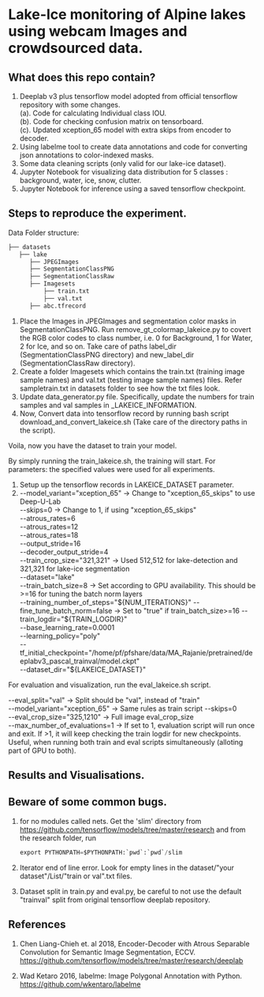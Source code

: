 # Lake-Ice monitoring of Alpine lakes using webcam Images and crowdsourced data.

## What does this repo contain?
1. Deeplab v3 plus tensorflow model adopted from official tensorflow repository with some changes.    
  (a). Code for calculating Individual class IOU.     
  (b). Code for checking confusion matrix on tensorboard.     
  (c). Updated xception_65 model with extra skips from encoder to decoder.      
2. Using labelme tool to create data annotations and code for converting json annotations to color-indexed masks.
3. Some data cleaning scripts (only valid for our lake-ice dataset).
4. Jupyter Notebook for visualizing data distribution for 5 classes : background, water, ice, snow, clutter.
5. Jupyter Notebook for inference using a saved tensorflow checkpoint.

## Steps to reproduce the experiment.

Data
Folder structure:
  ```bash
├── datasets
    ├── lake
        ├── JPEGImages
        ├── SegmentationClassPNG
        ├── SegmentationClassRaw
        ├── Imagesets
            ├── train.txt
            ├── val.txt
        ├── abc.tfrecord

```
1. Place the Images in JPEGImages and segmentation color masks in SegmentationClassPNG. Run remove_gt_colormap_lakeice.py to covert the RGB color codes to class number, i.e. 0 for Background, 1 for Water, 2 for Ice, and so on. Take care of paths label_dir (SegmentationClassPNG directory) and new_label_dir (SegmentationClassRaw directory).
2. Create a folder Imagesets which contains the train.txt (training image sample names) and val.txt (testing image sample names) files. Refer sampletrain.txt in datasets folder to see how the txt files look.
3. Update data_generator.py file. Specifically, update the numbers for train samples and val samples in _LAKEICE_INFORMATION.
3. Now, Convert data into tensorflow record by running bash script download_and_convert_lakeice.sh (Take care of the directory paths in the script).

Voila, now you have the dataset to train your model.




By simply running the train_lakeice.sh, the training will start.
For parameters: the specified values were used for all experiments.
1. Setup up the tensorflow records in LAKEICE_DATASET parameter.
2. --model_variant="xception_65" -> Change to "xception_65_skips" to use Deep-U-Lab  
   --skips=0                     -> Change to 1, if using "xception_65_skips"  
   --atrous_rates=6   
   --atrous_rates=12   
   --atrous_rates=18    
   --output_stride=16   
   --decoder_output_stride=4   
   --train_crop_size="321,321"   -> Used 512,512 for lake-detection and 321,321 for lake-ice segmentation  
   --dataset="lake"               
   --train_batch_size=8          -> Set according to GPU availability. This should be >=16 for tuning the batch norm layers  
   --training_number_of_steps="${NUM_ITERATIONS}"    
   --fine_tune_batch_norm=false  -> Set to "true" if train_batch_size>=16      
   --train_logdir="${TRAIN_LOGDIR}"    
   --base_learning_rate=0.0001    
   --learning_policy="poly"        
   --tf_initial_checkpoint="/home/pf/pfshare/data/MA_Rajanie/pretrained/deeplabv3_pascal_trainval/model.ckpt"       
   --dataset_dir="${LAKEICE_DATASET}"     
   

For evaluation and visualization, run the eval_lakeice.sh script.  
  
   --eval_split="val"             -> Split should be "val", instead of "train"     
   --model_variant="xception_65"  -> Same rules as train script
   --skips=0    
   --eval_crop_size="325,1210"    -> Full image eval_crop_size   
   --max_number_of_evaluations=1  -> If set to 1, evaluation script will run once and exit. If >1, it will keep checking the train logdir for new checkpoints. Useful, when running both train and eval scripts simultaneously (alloting part of GPU to both).    

## Results and Visualisations.

## Beware of some common bugs.
1. for no modules called nets.
   Get the 'slim' directory from https://github.com/tensorflow/models/tree/master/research and from the research folder, run 
   ```python
   export PYTHONPATH=$PYTHONPATH:`pwd`:`pwd`/slim
   ```
2. Iterator end of line error.
   Look for empty lines in the dataset/"your dataset"/List/"train or val".txt files.
  
3. Dataset split  in train.py and eval.py, be careful to not use the default "trainval" split from original tensorflow deeplab    repository.

## References
1. Chen Liang-Chieh et. al 2018, Encoder-Decoder with Atrous Separable Convolution for Semantic Image Segmentation, ECCV. https://github.com/tensorflow/models/tree/master/research/deeplab
    
2. Wad Ketaro 2016, labelme: Image Polygonal Annotation with Python. https://github.com/wkentaro/labelme
